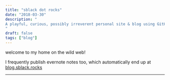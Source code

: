 ```yaml
---
title: "sblack dot rocks"
date: "2018-03-30"
description: "
A playful, curious, possibly irreverent personal site & blog using GitHub Pages
"
draft: false
tags: ["blog"]
---
```


welcome to my home on the wild web!

I frequently publish evernote notes too, which automatically end up at [blog.sblack.rocks](http://blog.sblack.rocks/)



---

